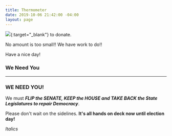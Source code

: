 ```yaml
---
title: Thermometer
date: 2019-10-06 21:42:00 -04:00
layout: page
---
```


[<img src="https://secure.actblue.com/goals/70268.png?size=large&style=dark"/>](https://secure.actblue.com/donate/indivisibleama411742968?refcode=thermometer){:target="_blank"} to donate.

No amount is too small!!  We have work to do!!

Have a nice day!

### We Need You

---

<meta name="viewport" content="width=device-width, initial-scale=1">

### WE NEED YOU!


<p id="demo">
</p>

<script>
// Set the date we're counting down to
var countDownDate = new Date("Nov 3 2020 00:00").getTime();

// Update the count down every 1 second
var x = setInterval(function() {

  // Get today's date and time
  var now = new Date().getTime();
    
  // Find the distance between now and the count down date
  var distance = countDownDate - now;
    
  // Time calculations for days
  var days = Math.floor(distance / (1000 * 60 * 60 * 24));
 
  // Output the result in an element with id="demo"
  document.getElementById("demo").innerHTML = days + " days left until Nov 3, 2020!";
    
  // If the count down is over, write some text 
  if (distance < 0) {
    clearInterval(x);
    document.getElementById("demo").innerHTML = "EXPIRED";
  }
}, 1000);
</script>

We must ***FLIP the SENATE, KEEP the HOUSE and TAKE BACK the State Legislatures to repair Democracy***.

Please don't wait on the sidelines.  **It's all hands on deck now until election day!**

*Italics*
